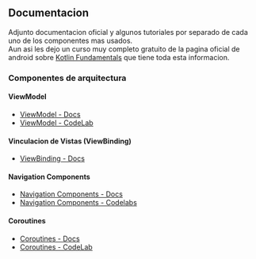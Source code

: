 
## Documentacion
Adjunto documentacion oficial y algunos tutoriales por separado de cada uno de los componentes mas usados.\
Aun asi les dejo un curso muy completo gratuito de la pagina oficial de android sobre [Kotlin Fundamentals](https://developer.android.com/courses/android-basics-kotlin/course) que tiene toda esta informacion.


### Componentes de arquitectura
#### ViewModel
- [ViewModel - Docs](https://developer.android.com/topic/libraries/architecture/viewmodel?hl=es-419)
- [ViewModel - CodeLab](https://developer.android.com/courses/pathways/android-basics-kotlin-unit-3-pathway-3?hl=es-419)

#### Vinculacion de Vistas (ViewBinding)
- [ViewBinding - Docs](https://developer.android.com/topic/libraries/view-binding?hl=es-419)

#### Navigation Components
- [Navigation Components - Docs ](https://developer.android.com/guide/navigation?hl=es-419)
- [Navigation Components - Codelabs ](https://developer.android.com/courses/android-basics-kotlin/unit-3)

#### Coroutines
- [Coroutines - Docs ](https://developer.android.com/kotlin/coroutines?hl=es-419)
- [Coroutines - CodeLab ](https://developer.android.com/courses/pathways/android-basics-kotlin-unit-4-pathway-1)